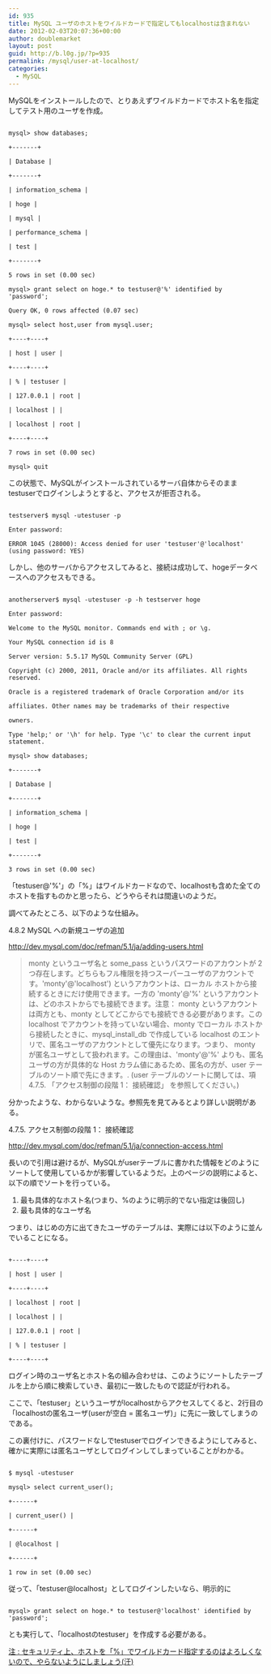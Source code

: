 ```yaml
---
id: 935
title: MySQL ユーザのホストをワイルドカードで指定してもlocalhostは含まれない
date: 2012-02-03T20:07:36+00:00
author: doublemarket
layout: post
guid: http://b.l0g.jp/?p=935
permalink: /mysql/user-at-localhost/
categories:
  - MySQL
---
```


MySQLをインストールしたので、とりあえずワイルドカードでホスト名を指定してテスト用のユーザを作成。

```

mysql> show databases;
  
+-------+
  
| Database |
  
+-------+
  
| information_schema |
  
| hoge |
  
| mysql |
  
| performance_schema |
  
| test |
  
+-------+
  
5 rows in set (0.00 sec)

mysql> grant select on hoge.* to testuser@'%' identified by 'password';
  
Query OK, 0 rows affected (0.07 sec)

mysql> select host,user from mysql.user;
  
+----+----+
  
| host | user |
  
+----+----+
  
| % | testuser |
  
| 127.0.0.1 | root |
  
| localhost | |
  
| localhost | root |
  
+----+----+
  
7 rows in set (0.00 sec)

mysql> quit

```

この状態で、MySQLがインストールされているサーバ自体からそのままtestuserでログインしようとすると、アクセスが拒否される。

```

testserver$ mysql -utestuser -p
  
Enter password:
  
ERROR 1045 (28000): Access denied for user 'testuser'@'localhost' (using password: YES)

```

しかし、他のサーバからアクセスしてみると、接続は成功して、hogeデータベースへのアクセスもできる。

```

anotherserver$ mysql -utestuser -p -h testserver hoge
  
Enter password:
  
Welcome to the MySQL monitor. Commands end with ; or \g.
  
Your MySQL connection id is 8
  
Server version: 5.5.17 MySQL Community Server (GPL)

Copyright (c) 2000, 2011, Oracle and/or its affiliates. All rights reserved.

Oracle is a registered trademark of Oracle Corporation and/or its
  
affiliates. Other names may be trademarks of their respective
  
owners.

Type 'help;' or '\h' for help. Type '\c' to clear the current input statement.

mysql> show databases;
  
+-------+
  
| Database |
  
+-------+
  
| information_schema |
  
| hoge |
  
| test |
  
+-------+
  
3 rows in set (0.00 sec)

```

「testuser@'%'」の「%」はワイルドカードなので、localhostも含めた全てのホストを指すものかと思ったら、どうやらそれは間違いのようだ。

調べてみたところ、以下のような仕組み。

4.8.2 MySQL への新規ユーザの追加
  
 <a href="http://dev.mysql.com/doc/refman/5.1/ja/adding-users.html" target="_blank">http://dev.mysql.com/doc/refman/5.1/ja/adding-users.html</a>

> monty というユーザ名と some\_pass というパスワードのアカウントが 2つ存在します。どちらもフル権限を持つスーパーユーザのアカウントです。'monty'@'localhost') というアカウントは、ローカル ホストから接続するときにだけ使用できます。一方の 'monty'@'%' というアカウントは、どのホストからでも接続できます。注意： monty というアカウントは両方とも、monty としてどこからでも接続できる必要があります。この localhost でアカウントを持っていない場合、monty でローカル ホストから接続したときに、mysql\_install_db で作成している localhost のエントリで、匿名ユーザのアカウントとして優先になります。つまり、 monty が匿名ユーザとして扱われます。この理由は、'monty'@'%' よりも、匿名ユーザの方が具体的な Host カラム値にあるため、匿名の方が、user テーブルのソート順で先にきます。. (user テーブルのソートに関しては、項4.7.5. 「アクセス制御の段階 1： 接続確認」 を参照してください。)

分かったような、わからないような。参照先を見てみるとより詳しい説明がある。

4.7.5. アクセス制御の段階 1： 接続確認
  
 <a href="http://dev.mysql.com/doc/refman/5.1/ja/connection-access.html" target="_blank">http://dev.mysql.com/doc/refman/5.1/ja/connection-access.html</a>

長いので引用は避けるが、MySQLがuserテーブルに書かれた情報をどのようにソートして使用しているかが影響しているようだ。上のページの説明によると、以下の順でソートを行っている。

  1. 最も具体的なホスト名(つまり、%のように明示的でない指定は後回し)
  2. 最も具体的なユーザ名

つまり、はじめの方に出てきたユーザのテーブルは、実際には以下のように並んでいることになる。

```

+----+----+
  
| host | user |
  
+----+----+
  
| localhost | root |
  
| localhost | |
  
| 127.0.0.1 | root |
  
| % | testuser |
  
+----+----+

```

ログイン時のユーザ名とホスト名の組み合わせは、このようにソートしたテーブルを上から順に検索していき、最初に一致したもので認証が行われる。

ここで、「testuser」というユーザがlocalhostからアクセスしてくると、2行目の「localhostの匿名ユーザ(userが空白 = 匿名ユーザ)」に先に一致してしまうのである。
  
この裏付けに、パスワードなしでtestuserでログインできるようにしてみると、確かに実際には匿名ユーザとしてログインしてしまっていることがわかる。

```

$ mysql -utestuser

mysql> select current_user();
  
+------+
  
| current_user() |
  
+------+
  
| @localhost |
  
+------+
  
1 row in set (0.00 sec)

```

従って、「testuser@localhost」としてログインしたいなら、明示的に

```

mysql> grant select on hoge.* to testuser@'localhost' identified by 'password';

```

とも実行して、「localhostのtestuser」を作成する必要がある。

<span style="text-decoration: underline;">注 : セキュリティ上、ホストを「%」でワイルドカード指定するのはよろしくないので、やらないようにしましょう(汗)</span>

